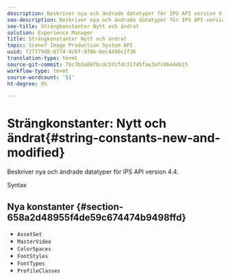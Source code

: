 ```yaml
---
description: Beskriver nya och ändrade datatyper för IPS API version 4.4.
seo-description: Beskriver nya och ändrade datatyper för IPS API version 4.4.
seo-title: Strängkonstanter Nytt och ändrat
solution: Experience Manager
title: Strängkonstanter Nytt och ändrat
topic: Scene7 Image Production System API
uuid: f27779d8-6774-4c6f-978b-0ec4490c1f36
translation-type: tm+mt
source-git-commit: 7bc7b3a86fbcdc57cfdc31745fae3afc06e44b15
workflow-type: tm+mt
source-wordcount: '51'
ht-degree: 0%

---
```



# Strängkonstanter: Nytt och ändrat{#string-constants-new-and-modified}

Beskriver nya och ändrade datatyper för IPS API version 4.4.

Syntax

## Nya konstanter {#section-658a2d48955f4de59c674474b9498ffd}

* `AssetSet`
* `MasterVideo`
* `ColorSpaces`
* `FontStyles`
* `FontTypes`
* `ProfileClasses`

<!--
Note: Can't tell from original docs if these are new or changes. Calling 'em new by default.
-->

